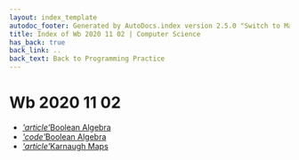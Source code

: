 ```yaml
---
layout: index_template
autodoc_footer: Generated by AutoDocs.index version 2.5.0 "Switch to Material Icons" ⓒ Starwort, 2020
title: Index of Wb 2020 11 02 | Computer Science
has_back: true
back_link: ..
back_text: Back to Programming Practice
---
```


# **Wb 2020 11 02**

- <a href='./boolean_algebra.md'><i title='MD file' class="material-icons">'article'</i>Boolean Algebra</a>
- <a href='./boolean_algebra.py'><i title='PY file' class="material-icons">'code'</i>Boolean Algebra</a>
- <a href='./karnaugh_maps.md'><i title='MD file' class="material-icons">'article'</i>Karnaugh Maps</a>
